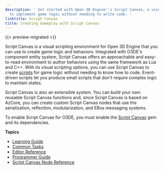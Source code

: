 ```yaml
---
description: ' Get started with Open 3D Engine''s Script Canvas, a visual scripting environment
  to implement game logic without needing to write code. '
linktitle: Script Canvas
title: Creating Gameplay with Script Canvas
---
```


{{< preview-migrated >}}

Script Canvas is a visual scripting environment for Open 3D Engine that you can use to create game logic and behaviors. Integrated with O3DE's component entity system, Script Canvas offers an approachable and easy\-to\-read environment to author behaviors using the same framework as Lua and C++. With its visual scripting options, you can use Script Canvas to create [scripts](/docs/userguide/ly-glos-chap#scripts) for game logic without needing to know how to code. Event\-driven scripts let you produce small scripts that don't require complex logic to maintain states.

Script Canvas is also an extensible system. You can build your own reusable Script Canvas functions and, since Script Canvas is based on AzCore, you can create custom Script Canvas nodes that use the serialization, reflection, modularization, and EBus messaging systems.

To enable Script Canvas for O3DE, you must enable the [Script Canvas](/docs/user-guide/gems/script-canvas.md) gem and its dependencies.

**Topics**
+ [Learning Guide](/docs/user-guide/scripting/script-canvas/learning-guide.md)
+ [Common Tasks](/docs/user-guide/scripting/script-canvas/common-tasks.md)
+ [Editor Reference](/docs/user-guide/scripting/script-canvas/editor-reference.md)
+ [Programmer Guide](/docs/user-guide/scripting/script-canvas/advanced-topics.md)
+ [Script Canvas Node Reference](/docs/userguide/scripting/scriptcanvas/node-reference.md)
